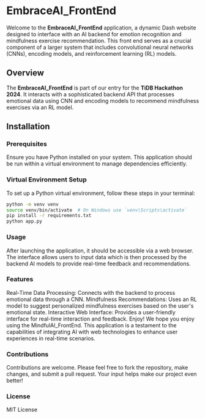 # EmbraceAI_FrontEnd

Welcome to the **EmbraceAI_FrontEnd** application, a dynamic Dash website designed to interface with an AI backend for emotion recognition and mindfulness exercise recommendation. This front end serves as a crucial component of a larger system that includes convolutional neural networks (CNNs), encoding models, and reinforcement learning (RL) models.

## Overview

The **EmbraceAI_FrontEnd** is part of our entry for the **TiDB Hackathon 2024**. It interacts with a sophisticated backend API that processes emotional data using CNN and encoding models to recommend mindfulness exercises via an RL model.

## Installation

### Prerequisites

Ensure you have Python installed on your system. This application should be run within a virtual environment to manage dependencies efficiently.

### Virtual Environment Setup

To set up a Python virtual environment, follow these steps in your terminal:

```bash
python -m venv venv
source venv/bin/activate  # On Windows use `venv\Scripts\activate`
pip install -r requirements.txt
python app.py
```

### Usage
After launching the application, it should be accessible via a web browser. The interface allows users to input data which is then processed by the backend AI models to provide real-time feedback and recommendations.

### Features
Real-Time Data Processing: Connects with the backend to process emotional data through a CNN.
Mindfulness Recommendations: Uses an RL model to suggest personalized mindfulness exercises based on the user's emotional state.
Interactive Web Interface: Provides a user-friendly interface for real-time interaction and feedback.
Enjoy!
We hope you enjoy using the MindfulAI_FrontEnd. This application is a testament to the capabilities of integrating AI with web technologies to enhance user experiences in real-time scenarios.

### Contributions
Contributions are welcome. Please feel free to fork the repository, make changes, and submit a pull request. Your input helps make our project even better!

### License
MIT License

